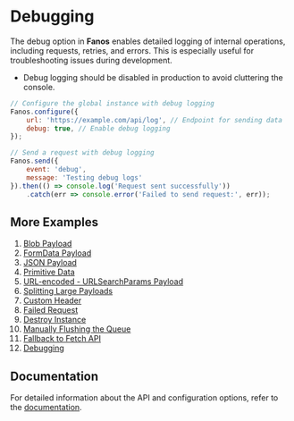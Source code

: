 # Debugging

The debug option in **Fanos** enables detailed logging of internal operations, including requests, retries, and errors. This is especially useful for troubleshooting issues during development.

- Debug logging should be disabled in production to avoid cluttering the console.

```javascript
// Configure the global instance with debug logging
Fanos.configure({
    url: 'https://example.com/api/log', // Endpoint for sending data
    debug: true, // Enable debug logging
});

// Send a request with debug logging
Fanos.send({
    event: 'debug',
    message: 'Testing debug logs'
}).then(() => console.log('Request sent successfully'))
    .catch(err => console.error('Failed to send request:', err));
```


## More Examples

1. [Blob Payload](./blob-data.md)
2. [FormData Payload](./form-data.md)
3. [JSON Payload](./json.md)
4. [Primitive Data](./primitive-data.md)
5. [URL-encoded - URLSearchParams Payload](./url-encoded-data.md)
6. [Splitting Large Payloads](./splitting-large-payloads.md)
7. [Custom Header](./custom-headers.md)
8. [Failed Request](./handling-failed-requests.md)
9. [Destroy Instance](./destroying-instance.md)
10. [Manually Flushing the Queue](./manually-flushing-queue.md)
11. [Fallback to Fetch API](./fallback-to-fetch.md)
12. [Debugging](./debugging.md)

## Documentation
For detailed information about the API and configuration options, refer to the [documentation](/docs/index.md).